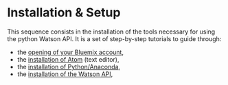 # Installation & Setup

This sequence consists in the installation of the tools necessary for using the python Watson API. It is a set of step-by-step tutorials to guide through:
- the [opening of your Bluemix account](1-bluemix_account.md),
- the [installation of Atom](2-atom_install.md) (text editor),
- the [installation of Python/Anaconda](3-anaconda_install.md),
- the [installation of the Watson <abbr title="Application Programming Interface">API</abbr>](4-watson_api.md),
